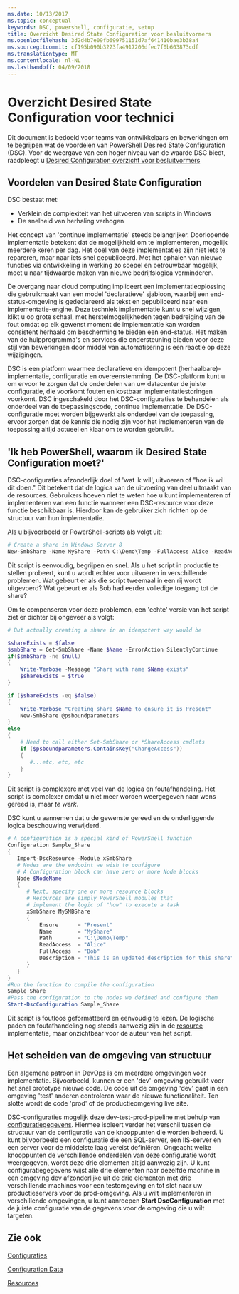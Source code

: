 ```yaml
---
ms.date: 10/13/2017
ms.topic: conceptual
keywords: DSC, powershell, configuratie, setup
title: Overzicht Desired State Configuration voor besluitvormers
ms.openlocfilehash: 3d2d4b7e09fb699751151d7af641410bae3b38a4
ms.sourcegitcommit: cf195b090b3223fa4917206dfec7f0b603873cdf
ms.translationtype: MT
ms.contentlocale: nl-NL
ms.lasthandoff: 04/09/2018
---
```

# <a name="desired-state-configuration-overview-for-engineers"></a>Overzicht Desired State Configuration voor technici

Dit document is bedoeld voor teams van ontwikkelaars en bewerkingen om te begrijpen wat de voordelen van PowerShell Desired State Configuration (DSC).
Voor de weergave van een hoger niveau van de waarde DSC biedt, raadpleegt u [Desired Configuration overzicht voor besluitvormers](decisionMaker.md)

## <a name="benefits-of-desired-state-configuration"></a>Voordelen van Desired State Configuration

DSC bestaat met:

- Verklein de complexiteit van het uitvoeren van scripts in Windows
- De snelheid van herhaling verhogen

Het concept van 'continue implementatie' steeds belangrijker.
Doorlopende implementatie betekent dat de mogelijkheid om te implementeren, mogelijk meerdere keren per dag.
Het doel van deze implementaties zijn niet iets te repareren, maar naar iets snel gepubliceerd.
Met het ophalen van nieuwe functies via ontwikkeling in werking zo soepel en betrouwbaar mogelijk, moet u naar tijdwaarde maken van nieuwe bedrijfslogica verminderen.

De overgang naar cloud computing impliceert een implementatieoplossing die gebruikmaakt van een model 'declaratieve' sjabloon, waarbij een end-status-omgeving is gedeclareerd als tekst en gepubliceerd naar een implementatie-engine.
Deze techniek implementatie kunt u snel wijzigen, klikt u op grote schaal, met herstelmogelijkheden tegen bedreiging van de fout omdat op elk gewenst moment de implementatie kan worden consistent herhaald om bescherming te bieden een end-status.
Het maken van de hulpprogramma's en services die ondersteuning bieden voor deze stijl van bewerkingen door middel van automatisering is een reactie op deze wijzigingen.

DSC is een platform waarmee declaratieve en idempotent (herhaalbare)-implementatie, configuratie en overeenstemming.
De DSC-platform kunt u om ervoor te zorgen dat de onderdelen van uw datacenter de juiste configuratie, die voorkomt fouten en kostbaar implementatiestoringen voorkomt.
DSC ingeschakeld door het DSC-configuraties te behandelen als onderdeel van de toepassingscode, continue implementatie.
De DSC-configuratie moet worden bijgewerkt als onderdeel van de toepassing, ervoor zorgen dat de kennis die nodig zijn voor het implementeren van de toepassing altijd actueel en klaar om te worden gebruikt.

## <a name="i-have-powershell-why-do-i-need-desired-state-configuration"></a>'Ik heb PowerShell, waarom ik Desired State Configuration moet?'

DSC-configuraties afzonderlijk doel of 'wat ik wil', uitvoeren of "hoe ik wil dit doen."
Dit betekent dat de logica van de uitvoering van deel uitmaakt van de resources.
Gebruikers hoeven niet te weten hoe u kunt implementeren of implementeren van een functie wanneer een DSC-resource voor deze functie beschikbaar is.
Hierdoor kan de gebruiker zich richten op de structuur van hun implementatie.

Als u bijvoorbeeld er PowerShell-scripts als volgt uit:
```powershell
# Create a share in Windows Server 8
New-SmbShare -Name MyShare -Path C:\Demo\Temp -FullAccess Alice -ReadAccess Bob
```
Dit script is eenvoudig, begrijpen en snel.
Als u het script in productie te stellen probeert, kunt u wordt echter voor uitvoeren in verschillende problemen.
Wat gebeurt er als die script tweemaal in een rij wordt uitgevoerd?
Wat gebeurt er als Bob had eerder volledige toegang tot de share?

Om te compenseren voor deze problemen, een 'echte' versie van het script ziet er dichter bij ongeveer als volgt:
```powershell
# But actually creating a share in an idempotent way would be

$shareExists = $false
$smbShare = Get-SmbShare -Name $Name -ErrorAction SilentlyContinue
if($smbShare -ne $null)
{
    Write-Verbose -Message "Share with name $Name exists"
    $shareExists = $true
}

if ($shareExists -eq $false)
{
    Write-Verbose "Creating share $Name to ensure it is Present"
    New-SmbShare @psboundparameters
}
else
{
    # Need to call either Set-SmbShare or *ShareAccess cmdlets
    if ($psboundparameters.ContainsKey("ChangeAccess"))
    {
       #...etc, etc, etc
    }
}
```

Dit script is complexere met veel van de logica en foutafhandeling.
Het script is complexer omdat u niet meer worden weergegeven naar wens gereed is, maar *te werk*.

DSC kunt u aannemen dat u de gewenste gereed en de onderliggende logica beschouwing verwijderd.

```powershell
# A configuration is a special kind of PowerShell function
Configuration Sample_Share
{
   Import-DscResource -Module xSmbShare
   # Nodes are the endpoint we wish to configure
   # A Configuration block can have zero or more Node blocks
   Node $NodeName
   {
      # Next, specify one or more resource blocks
      # Resources are simply PowerShell modules that
      # implement the logic of "how" to execute a task
      xSmbShare MySMBShare
      {
          Ensure      = "Present"
          Name        = "MyShare"
          Path        = "C:\Demo\Temp"
          ReadAccess  = "Alice"
          FullAccess  = "Bob"
          Description = "This is an updated description for this share"
      }
   }
}
#Run the function to compile the configuration
Sample_Share
#Pass the configuration to the nodes we defined and configure them
Start-DscConfiguration Sample_Share
```

Dit script is foutloos geformatteerd en eenvoudig te lezen.
De logische paden en foutafhandeling nog steeds aanwezig zijn in de [resource](resources.md) implementatie, maar onzichtbaar voor de auteur van het script.

## <a name="separating-environment-from-structure"></a>Het scheiden van de omgeving van structuur

Een algemene patroon in DevOps is om meerdere omgevingen voor implementatie.
Bijvoorbeeld, kunnen er een 'dev'-omgeving gebruikt voor het snel prototype nieuwe code.
De code uit de omgeving 'dev' gaat in een omgeving 'test' anderen controleren waar de nieuwe functionaliteit.
Ten slotte wordt de code 'prod' of de productieomgeving live site.

DSC-configuraties mogelijk deze dev-test-prod-pipeline met behulp van [configuratiegegevens](configData.md).
Hiermee isoleert verder het verschil tussen de structuur van de configuratie van de knooppunten die worden beheerd.
U kunt bijvoorbeeld een configuratie die een SQL-server, een IIS-server en een server voor de middelste laag vereist definiëren.
Ongeacht welke knooppunten de verschillende onderdelen van deze configuratie wordt weergegeven, wordt deze drie elementen altijd aanwezig zijn.
U kunt configuratiegegevens wijst alle drie elementen naar dezelfde machine in een omgeving dev afzonderlijke uit de drie elementen met drie verschillende machines voor een testomgeving en tot slot naar uw productieservers voor de prod-omgeving.
Als u wilt implementeren in verschillende omgevingen, u kunt aanroepen **Start DscConfiguration** met de juiste configuratie van de gegevens voor de omgeving die u wilt targeten.

## <a name="see-also"></a>Zie ook

[Configuraties](configurations.md)

[Configuration Data](configData.md)

[Resources](resources.md)